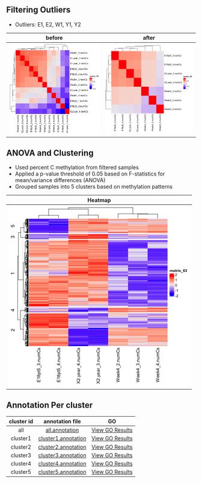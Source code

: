 

## Filtering Outliers 
- Outliers: E1, E2, W1, Y1, Y2

| before | after |
| :-: | :-: |
| ![sample_correlation](merged_anova_pval005_cor.png ) | ![filtered_correlation]( filtered_anova_cor.png ) |

## ANOVA and Clustering
- Used percent C methylation from filtered samples
- Applied a p-value threshold of 0.05 based on F-statistics for mean/variance differences (ANOVA)
- Grouped samples into 5 clusters based on methylation patterns

| Heatmap |
| :-: | 
|  ![filtered_heatmap]( filtered_anova_heatmap.png ) |


## Annotation Per cluster

| cluster id | annotation file | GO |
| :-: | :-: | :-: |
| all | [all.annotation](filtered_anova_anno.tsv) | <a href="https://raw.githack.com/hmgene/emseq/main/results/2025-04-11/filtered_anova_anno/geneOntology.html" target="_blank"> View GO Results</a> |
| cluster1 | [cluster1.annotation](filtered_anova_cluster1_anno.tsv) | <a href="https://raw.githack.com/hmgene/emseq/main/results/2025-04-11/filtered_anova_cluster1_anno/geneOntology.html" target="_blank"> View GO Results</a> |
| cluster2 | [cluster2.annotation](filtered_anova_cluster2_anno.tsv) | <a href="https://raw.githack.com/hmgene/emseq/main/results/2025-04-11/filtered_anova_cluster2_anno/geneOntology.html" target="_blank"> View GO Results</a> |
| cluster3 | [cluster3.annotation](filtered_anova_cluster3_anno.tsv) | <a href="https://raw.githack.com/hmgene/emseq/main/results/2025-04-11/filtered_anova_cluster3_anno/geneOntology.html" target="_blank"> View GO Results</a> |
| cluster4 | [cluster4.annotation](filtered_anova_cluster4_anno.tsv) | <a href="https://raw.githack.com/hmgene/emseq/main/results/2025-04-11/filtered_anova_cluster4_anno/geneOntology.html" target="_blank"> View GO Results</a> |
| cluster5 | [cluster5.annotation](filtered_anova_cluster5_anno.tsv) | <a href="https://raw.githack.com/hmgene/emseq/main/results/2025-04-11/filtered_anova_cluster5_anno/geneOntology.html" target="_blank"> View GO Results</a> |
